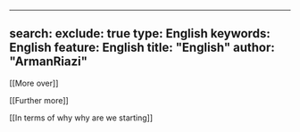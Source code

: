 
---
search:
  exclude: true
type:  English
keywords:  English
feature:  English
title: "English"
author: "ArmanRiazi"
---

[[More over]]

[[Further more]]

[[In terms of why why are we starting]]